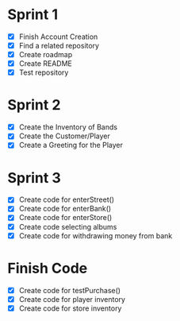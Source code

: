 # Sprint 1
- [x] Finish Account Creation
- [x] Find a related repository
- [x] Create roadmap
- [x] Create README
- [x] Test repository

# Sprint 2
- [x] Create the Inventory of Bands
- [x] Create the Customer/Player
- [x] Create a Greeting for the Player

# Sprint 3
- [x] Create code for enterStreet()
- [x] Create code for enterBank()
- [x] Create code for enterStore()
- [x] Create code selecting albums
- [x] Create code for withdrawing money from bank

# Finish Code
- [x] Create code for testPurchase()
- [x] Create code for player inventory
- [x] Create code for store inventory
